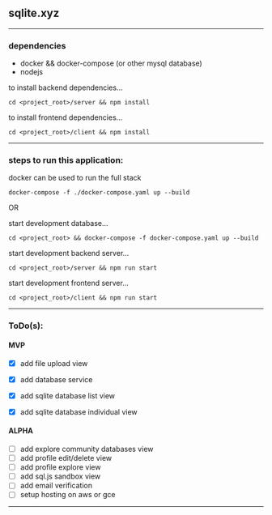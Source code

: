 ## sqlite.xyz

---

### dependencies

- docker && docker-compose (or other mysql database)
- nodejs

to install backend dependencies...

```cd <project_root>/server && npm install```

to install frontend dependencies...

```cd <project_root>/client && npm install```

---

### steps to run this application:


docker can be used to run the full stack

```docker-compose -f ./docker-compose.yaml up --build```

OR

start development database...

```cd <project_root> && docker-compose -f docker-compose.yaml up --build```

start development backend server...

```cd <project_root>/server && npm run start```

start development frontend server...

```cd <project_root>/client && npm run start```


---

### ToDo(s):

#### MVP
- [x] add file upload view
- [x] add database service
- [x] add sqlite database list view
- [x] add sqlite database individual view


#### ALPHA
- [ ] add explore community databases view
- [ ] add profile edit/delete view
- [ ] add profile explore view
- [ ] add sql.js sandbox view
- [ ] add email verification
- [ ] setup hosting on aws or gce

---
